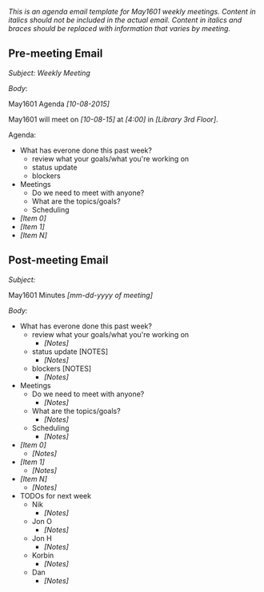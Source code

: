 *This is an agenda email template for May1601 weekly meetings.
Content in italics should not be included in the actual email.
Content in italics and braces should be replaced with information
that varies by meeting.*

## Pre-meeting Email

*Subject: Weekly Meeting*

*Body*:

May1601 Agenda *[10-08-2015]*

May1601 will meet on *[10-08-15]* at *[4:00]* in *[Library 3rd Floor]*.

Agenda:

* What has everone done this past week?
   * review what your goals/what you're working on
   * status update
   * blockers
* Meetings
    * Do we need to meet with anyone?
    * What are the topics/goals?
    * Scheduling
* *[Item 0]*
* *[Item 1]*
* *[Item N]*

## Post-meeting Email

*Subject:*

May1601 Minutes *[mm-dd-yyyy of meeting]*

*Body:*

* What has everone done this past week?
   * review what your goals/what you're working on
      * *[Notes]*
   * status update [NOTES]
      * *[Notes]*
   * blockers [NOTES]
      * *[Notes]*
* Meetings
    * Do we need to meet with anyone?
      * *[Notes]*
    * What are the topics/goals?
      * *[Notes]*
    * Scheduling
      * *[Notes]*
* *[Item 0]*
   * *[Notes]*
* *[Item 1]*
   * *[Notes]*
* *[Item N]*
   * *[Notes]*
* TODOs for next week
   * Nik
      * *[Notes]*
   * Jon O
      * *[Notes]*
   * Jon H
      * *[Notes]*
   * Korbin
      * *[Notes]*
   * Dan
      * *[Notes]*
